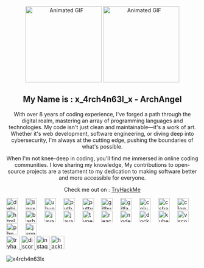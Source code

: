 <div align="center"><img height="200" src="https://camo.githubusercontent.com/4c68275a512f781093644d02ce4a168004487b4813cb2785a1d3d617d23aad0a/68747470733a2f2f726561646d652d747970696e672d7376672e64656d6f6c61622e636f6d2f3f666f6e743d506978656c6966792b53616e732673697a653d3332266475726174696f6e3d323535302670617573653d3130303026636f6c6f723d6666666666662672616e646f6d3d66616c73652677696474683d343335266c696e65733d57656c636f6d652b746f2b6d792b70726f66696c652b21" alt="Animated GIF"
  <br />
  <img height="200" src="https://media0.giphy.com/media/v1.Y2lkPTc5MGI3NjExNGFjNzlka2g4NmhrcGhwejJubG5pOGthdWVoOGk5dXBkbTRseGI3ZiZlcD12MV9pbnRlcm5hbF9naWZfYnlfaWQmY3Q9Zw/2SvePlXEmRak8/giphy.gif" alt="Animated GIF" />
</div>

<h2 align="center">My Name is : x_4rch4n63l_x - ArchAngel</h2>

<p align="center">
  With over 8 years of coding experience, I've forged a path through the digital realm, mastering an array of programming languages and technologies. My code isn't just clean and maintainable—it's a work of art. Whether it's web development, software engineering, or diving deep into cybersecurity, I'm always at the cutting edge, pushing the boundaries of what's possible.
</p>
<p align
="center">
  When I'm not knee-deep in coding, you'll find me immersed in online coding communities. I love sharing my knowledge, My contributions to open-source projects are a testament to my dedication to making software better and more accessible for everyone.
</p>
<p align="center">
  Check me out on : 
  <a href="https://tryhackme.com/r/p/x4rch4n63lx">TryHackMe</a>
</p>

<div align="left">
  <img src="https://cdn.jsdelivr.net/gh/devicons/devicon/icons/debian/debian-original.svg" height="30" alt="debian logo" />
  <img width="12" />
  <img src="https://cdn.jsdelivr.net/gh/devicons/devicon/icons/linux/linux-original.svg" height="30" alt="linux logo" />
  <img width="12" />
  <img src="https://cdn.jsdelivr.net/gh/devicons/devicon/icons/ubuntu/ubuntu-plain.svg" height="30" alt="ubuntu logo" />
  <img width="12" />
  <img src="https://cdn.jsdelivr.net/gh/devicons/devicon/icons/python/python-original.svg" height="30" alt="python logo" />

  <img width="12" />
  <img src="https://cdn.jsdelivr.net/gh/devicons/devicon/icons/putty/putty-original.svg" height="30" alt="putty logo" />
  <img width="12" />
  <img src="https://cdn.jsdelivr.net/gh/devicons/devicon/icons/github/github-original.svg" height="30" alt="github logo" />
  <img width="12" />
  <img src="https://cdn.jsdelivr.net/gh/devicons/devicon/icons/gitlab/gitlab-original.svg" height="30" alt="gitlab logo" />
  <img width="12" />
  <img src="https://cdn.jsdelivr.net/gh/devicons/devicon/icons/cplusplus/cplusplus-original.svg" height="30" alt="cplusplus logo" />
  <img width="12" />
  <img src="https://cdn.jsdelivr.net/gh/devicons/devicon/icons/csharp/csharp-original.svg" height="30" alt="csharp logo" />
  <img width="12" />
  <img src="https://cdn.jsdelivr.net/gh/devicons/devicon/icons/c/c-original.svg" height="30" alt="c logo" />
  <img width="12" />
  <img src="https://cdn.jsdelivr.net/gh/devicons/devicon/icons/html5/html5-original.svg" height="30" alt="html5 logo" />
  <img width="12" />
  <img src="https://cdn.jsdelivr.net/gh/devicons/devicon/icons/bash/bash-original.svg" height="30" alt="bash logo" />
  <img width="12" />
  <img src="https://cdn.jsdelivr.net/gh/devicons/devicon/icons/java/java-original.svg" height="30" alt="java logo" />
  <img width="12" />
  <img src="https://cdn.jsdelivr.net/gh/devicons/devicon/icons/javascript/javascript-original.svg" height="30" alt="javascript logo" />
  <img width="12" />
  <img src="https://cdn.jsdelivr.net/gh/devicons/devicon/icons/typescript/typescript-original.svg" height="30" alt="typescript logo" />
  <img width="12" />
  <img src="https://cdn.jsdelivr.net/gh/devicons/devicon/icons/react/react-original.svg" height="30" alt="react logo" />
  <img width="12" />
  <img src="https://cdn.jsdelivr.net/gh/devicons/devicon/icons/nodejs/nodejs-original.svg" height="30" alt="nodejs logo" />
  <img width="12" />
  <img src="https://cdn.jsdelivr.net/gh/devicons/devicon/icons/docker/docker-original.svg" height="30" alt="docker logo" />
  <img width="12" />
  <img src="https://cdn.jsdelivr.net/gh/devicons/devicon/icons/kubernetes/kubernetes-plain.svg" height="30" alt="kubernetes logo" />
  <img width="12" />
  <img src="https://cdn.jsdelivr.net/gh/devicons/devicon/icons/vscode/vscode-original.svg" height="30" alt="vscode logo" />
  <img width="12" />
  <img src="https://upload.wikimedia.org/wikipedia/commons/2/27/PHP-logo.svg" height="30" alt="php logo" />
  <img width="12" />
  <img src="https://upload.wikimedia.org/wikipedia/commons/c/c9/JSON_vector_logo.svg" height="30" alt="json logo" />
</div>


<div align="left">
  <a href="https://tryhackme.com/r/p/x4rch4n63lx" target="_blank">
    <img src="https://img.shields.io/static/v1?message=TryHackMe&logo=tryhackme&label=&color=88cc14&logoColor=white&labelColor=&style=for-the-badge" height="35" alt="tryhackme logo" />
  </a>
  <a href="https://discordapp.com/users/x_4rch4n63l_x" target="_blank">
    <img src="https://img.shields.io/static/v1?message=Discord&logo=discord&label=&color=7289DA&logoColor=white&labelColor=&style=for-the-badge" height="35" alt="discord logo" />
  </a>
  <a href="https://www.instagram.com/x.4rch4n63l.x/" target="_blank">
    <img src="https://img.shields.io/static/v1?message=Instagram&logo=instagram&label=&color=E4405F&logoColor=white&labelColor=&style=for-the-badge" height="35" alt="instagram logo" />
  </a>
  <a href="https://app.hackthebox.com/profile/x4rch4n63lx" target="_blank">
    <img src="https://img.shields.io/static/v1?message=HackTheBox&logo=hackthebox&label=&color=9F2B68&logoColor=white&labelColor=&style=for-the-badge" height="35" alt="hackthebox logo" />
  </a>
  <p align="left">
    <img src="https://komarev.com/ghpvc/?username=x4rch4n63lx&label=Profile%20views&color=0e75b6&style=flat" alt="x4rch4n63lx" />
  </p>
</div>
